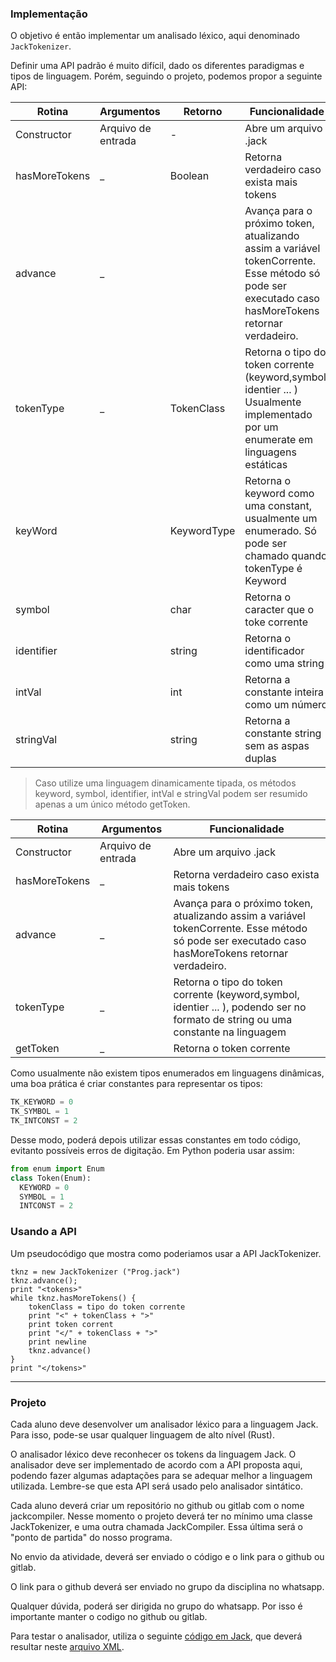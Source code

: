 
### Implementação

O objetivo é então implementar um analisado léxico, aqui denominado `JackTokenizer`. 

Definir uma API padrão é muito difícil, dado os diferentes paradigmas e tipos de linguagem. Porém, seguindo o projeto, podemos propor a seguinte API:

| Rotina        | Argumentos         | Retorno | Funcionalidade                                                                                                                                     |
| ------------- | ------------------ | ------- | -------------------------------------------------------------------------------------------------------------------------------------------------- |
| Constructor   | Arquivo de entrada | -       | Abre um arquivo .jack                                                                                                                              |
| hasMoreTokens | _                  | Boolean | Retorna verdadeiro caso exista mais tokens                                                                                                         |
| advance       | _                  |         | Avança para o próximo token, atualizando assim a variável tokenCorrente. Esse método só pode ser executado caso hasMoreTokens retornar verdadeiro. |
| tokenType     | _                  | TokenClass |    Retorna o tipo do token corrente (keyword,symbol, identier ... ) Usualmente implementado por um enumerate em linguagens estáticas  |
| keyWord       |                    | KeywordType  | Retorna o keyword como uma constant, usualmente um enumerado. Só pode ser chamado quando tokenType é Keyword |
| symbol        |                    | char        |  Retorna  o caracter que o toke corrente      |
| identifier    |                    |  string       | Retorna o identificador como uma string|
| intVal        |                    |    int     |    Retorna a constante inteira como um número|
| stringVal     |                    |    string     |  Retorna a constante string sem as aspas duplas  |


> Caso utilize uma linguagem dinamicamente tipada, os métodos keyword, symbol, identifier, intVal e stringVal podem ser resumido apenas a um único método getToken. 

| Rotina        | Argumentos      |    Funcionalidade                                                                                                                                     |
| ------------- | ------------------ | -------------------------------------------------------------------------------------------------------------------------------------------------- |
| Constructor   | Arquivo de entrada  | Abre um arquivo .jack                                                                                                                              |
| hasMoreTokens | _                  | Retorna verdadeiro caso exista mais tokens                                                                                                         |
| advance       | _                  | Avança para o próximo token, atualizando assim a variável tokenCorrente. Esse método só pode ser executado caso hasMoreTokens retornar verdadeiro. |
| tokenType     | _                  | Retorna o tipo do token corrente (keyword,symbol, identier ... ), podendo ser no formato de string ou uma constante na linguagem |
| getToken     | _                  | Retorna o token corrente |


Como usualmente não existem tipos enumerados em linguagens dinâmicas, uma boa prática é criar constantes para representar os tipos:

```python
TK_KEYWORD = 0
TK_SYMBOL = 1
TK_INTCONST = 2
```
Desse modo, poderá depois utilizar essas constantes em todo código, evitanto possíveis erros de digitação. Em Python poderia usar assim:

```python
from enum import Enum
class Token(Enum):
  KEYWORD = 0
  SYMBOL = 1
  INTCONST = 2
```




### Usando a API

Um pseudocódigo que mostra como poderiamos usar a API JackTokenizer.

```
tknz = new JackTokenizer ("Prog.jack")
tknz.advance();
print "<tokens>"
while tknz.hasMoreTokens() {
	tokenClass = tipo do token corrente
	print "<" + tokenClass + ">"
	print token corrent
	print "</" + tokenClass + ">"
	print newline
	tknz.advance()
}
print "</tokens>"
```

***

### Projeto

Cada aluno deve desenvolver um analisador léxico para a linguagem Jack. Para isso, pode-se usar qualquer linguagem de alto nível (Rust).
 
O analisador léxico deve reconhecer os tokens da linguagem Jack. O analisador deve ser implementado de acordo com a API proposta aqui, podendo fazer algumas adaptações para se adequar melhor a linguagem utilizada. Lembre-se que esta API será usado pelo analisador sintático. 

Cada aluno deverá criar um repositório no github ou gitlab com o nome jackcompiler. Nesse momento o projeto deverá ter no mínimo uma classe JackTokenizer, e uma outra chamada JackCompiler. Essa última será o "ponto de partida" do nosso programa. 

No envio da atividade, deverá ser enviado o código e o link para o github ou gitlab.

O link para o github deverá ser enviado no grupo da disciplina no whatsapp. 

Qualquer dúvida, poderá ser dirigida no grupo do whatsapp. Por isso é importante manter o codigo no github ou gitlab.

Para testar o analisador, utiliza o seguinte [código em Jack](../projetos/01/Main.jack), que deverá resultar neste [arquivo XML](../projetos/01/Main.xml).
